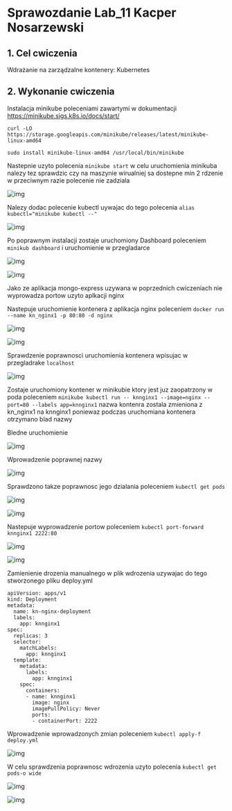 # Sprawozdanie Lab_11 Kacper Nosarzewski
## 1. Cel cwiczenia
Wdrażanie na zarządzalne kontenery: Kubernetes

## 2. Wykonanie cwiczenia

Instalacja minikube poleceniami zawartymi w dokumentacji https://minikube.sigs.k8s.io/docs/start/

`curl -LO https://storage.googleapis.com/minikube/releases/latest/minikube-linux-amd64`

`sudo install minikube-linux-amd64 /usr/local/bin/minikube`

Nastepnie uzyto polecenia `minikube start` w celu uruchomienia minikuba nalezy tez sprawdzic czy na maszynie wirualniej sa dostepne min 2 rdzenie w przeciwnym razie polecenie nie zadziala 


 ![img](minikube_start_koniec.PNG)

 Nalezy dodac polecenie kubectl uywajac do tego polecenia `alias kubectl="minikube kubectl --"`

 ![img](alias.PNG)

 Po poprawnym instalacji zostaje uruchomiony Dashboard poleceniem `minikub dashboard` i uruchomienie w przegladarce

 ![img](start_dashboard.PNG)

 ![img](minikube_dashboard.PNG)


Jako ze aplikacja mongo-express uzywana w poprzednich cwiczeniach nie wyprowadza portow uzyto aplkacji nginx

Nastepuje uruchomienie kontenera z aplikacja nginx poleceniem `docker run --name kn_nginx1 -p 80:80 -d nginx`

![img](docker_run.PNG)

![img](sudo_docker_ps.PNG)

Sprawdzenie poprawnosci uruchomienia kontenera wpisujac w przegladrake `localhost`

![img](localhost.PNG)

Zostaje uruchomiony kontener w minikubie ktory jest juz zaopatrzony w poda poleceniem `minikube kubectl run -- knnginx1 --image=nginx --port=80 --labels app=knnginx1` nazwa kontenra zostala zmieniona z kn_nginx1 na knnginx1 poniewaz podczas uruchomiana kontenera otrzymano blad nazwy

 
Bledne uruchomienie


![img](blad.PNG)

Wprowadzenie poprawnej nazwy


![img](knnginx_created.PNG)

Sprawdzono takze poprawnosc jego dzialania poleceniem `kubectl get pods`

![img](kubectl_get_pods.PNG)

![img](knninx1.PNG)


Nastepuje wyprowadzenie portow poleceniem `kubectl port-forward knnginx1 2222:80`


![img](port-forward_t.PNG)

![img](post_forward.PNG)



Zamienienie drozenia manualnego w plik wdrozenia uzywajac do tego stworzonego pliku deploy.yml

```
apiVersion: apps/v1
kind: Deployment
metadata:
  name: kn-nginx-deployment
  labels:
    app: knnginx1
spec:
  replicas: 3
  selector:
    matchLabels:
      app: knnginx1
  template:
    metadata:
      labels:
        app: knnginx1
    spec:
      containers:
      - name: knnginx1
        image: nginx
        imagePullPolicy: Never
        ports:
        - containerPort: 2222
```

Wprowadzenie wprowadzonych zmian poleceniem `kubectl apply-f deploy.yml`


![img](deploy.PNG)


W celu sprawdzenia poprawnosc wdrozenia uzyto polecenia `kubectl get pods-o wide`

![img](deploy_pods.PNG)


![img](dashboard_deploy1.PNG)


